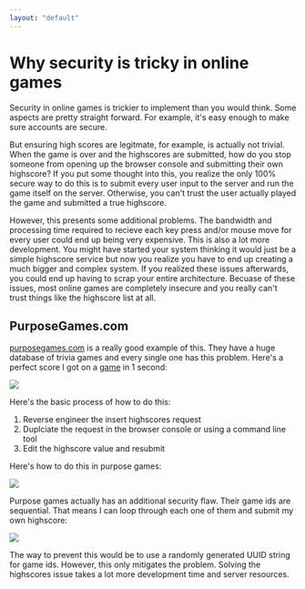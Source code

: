```yaml
--- 
layout: "default"
---
```

# Why security is tricky in online games

Security in online games is trickier to implement than you would think.  Some aspects are pretty straight forward. For example, it's easy enough to make sure accounts are secure. 

But ensuring high scores are legitmate, for example, is actually not trivial. When the game is over and the highscores are submitted, how do you stop someone from opening up the browser console and submitting their own highscore? If you put some thought into this, you realize the only 100% secure way to do this is to submit every user input to the server and run the game itself on the server. Otherwise, you can't trust the user actually played the game and submitted a true highscore.

However, this presents some additional problems. The bandwidth and processing time required to recieve each key press and/or mouse move for every user could end up being very expensive. This is also a lot more development. You might have started your system thinking it would just be a simple highscore service but now you realize you have to end up creating a much bigger and complex system. If you realized these issues afterwards, you could end up having to scrap your entire architecture.  Becuase of these issues, most online games are completely insecure and you really can't trust things like the highscore list at all. 

## PurposeGames.com
[purposegames.com](http://www.purposegames.com/) is a really good example of this. They have a huge database of trivia games and every single one has this problem. Here's a perfect score I got on a [game](http://www.purposegames.com/game/countries-of-south-america-quiz) in 1 second:

<img src='https://raw.githubusercontent.com/BenLorantfy/BenLorantfy.github.io/master/img/hacked_highscores.png'/>

Here's the basic process of how to do this:

1. Reverse engineer the insert highscores request
2. Duplciate the request in the browser console or using a command line tool
3. Edit the highscore value and resubmit

Here's how to do this in purpose games:

<img src='https://raw.githubusercontent.com/BenLorantfy/BenLorantfy.github.io/master/img/hacked_console.png'/>

Purpose games actually has an additional security flaw. Their game ids are sequential. That means I can loop through each one of them and submit my own highscore:

<img src='https://raw.githubusercontent.com/BenLorantfy/BenLorantfy.github.io/master/img/hacked_console2.png'/>

The way to prevent this would be to use a randomly generated UUID string for game ids. However, this only mitigates the problem. Solving the highscores issue takes a lot more development time and server resources.

